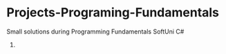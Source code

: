 # Projects-Programing-Fundamentals
Small solutions during Programming Fundamentals  SoftUni C# 

1.
